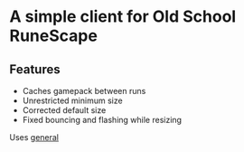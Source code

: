 # A simple client for Old School RuneScape

## Features

* Caches gamepack between runs
* Unrestricted minimum size
* Corrected default size
* Fixed bouncing and flashing while resizing

Uses [general](https://github.com/RuneSuite/general)

